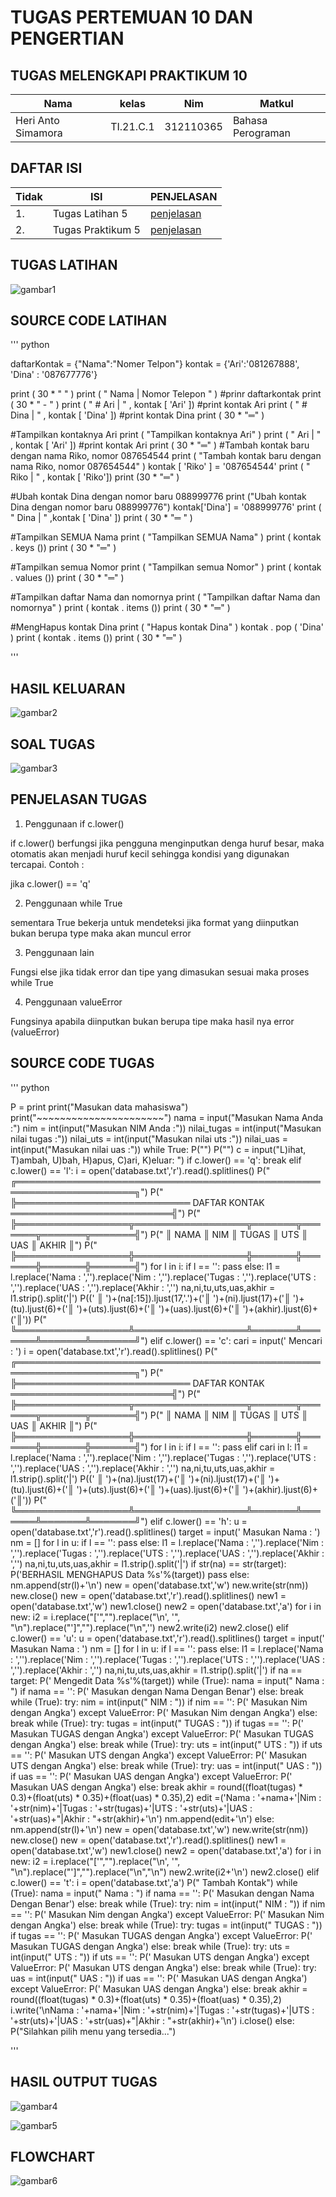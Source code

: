 # TUGAS PERTEMUAN 10 DAN PENGERTIAN
## TUGAS MELENGKAPI PRAKTIKUM 10
| Nama | kelas | Nim | Matkul |
| -- | --- | ---- | ----------- |
| Heri Anto Simamora | TI.21.C.1 | 312110365 | Bahasa Perograman |

## DAFTAR ISI
| Tidak | ISI | PENJELASAN |
| -- | --- | ---------- |
| 1. | Tugas Latihan 5 | [penjelasan](#TugasLatihan) |
| 2. | Tugas Praktikum 5 | [penjelasan](#PenjelasanTugas) |

## TUGAS LATIHAN 
![gambar1](gambar/soallatihan.png.png)

## SOURCE CODE LATIHAN 
''' python

daftarKontak = {"Nama":"Nomer Telpon"}
kontak       = {'Ari':'081267888', 'Dina' : '087677776'}

print ( 30 * " " )
print ( " Nama | Nomor Telepon " ) #prinr daftarkontak 
print ( 30 * " - " )
print ( " # Ari | " , kontak [ 'Ari' ]) #print kontak Ari 
print ( " # Dina | " , kontak [ 'Dina' ]) #print kontak Dina 
print ( 30 * "═" )

#Tampilkan kontaknya Ari 
print ( "Tampilkan kontaknya Ari" )
print ( " Ari | " , kontak [ 'Ari' ]) #print kontak Ari 
print ( 30 * "═" )
#Tambah kontak baru dengan nama Riko, nomor 087654544 
print ( "Tambah kontak baru dengan nama Riko, nomor 087654544" )
kontak [ 'Riko' ] =  '087654544' 
print ( " Riko | " , kontak [ 'Riko'])
print (30 * "═" )

#Ubah kontak Dina dengan nomor baru 088999776 
print ("Ubah kontak Dina dengan nomor baru 088999776")
kontak['Dina'] =  '088999776' 
print ( " Dina | " ,kontak [ 'Dina' ])
print ( 30 * "═ " )

#Tampilkan SEMUA Nama 
print ( "Tampilkan SEMUA Nama" )
print ( kontak . keys ())
print ( 30 * "═" )

#Tampilkan semua Nomor 
print ( "Tampilkan semua Nomor" )
print ( kontak . values ())
print ( 30 * "═" )

#Tampilkan daftar Nama dan nomornya 
print ( "Tampilkan daftar Nama dan nomornya" )
print ( kontak . items ())
print ( 30 * "═" )

#MengHapus kontak Dina 
print ( "Hapus kontak Dina" )
kontak . pop ( 'Dina' )
print ( kontak . items ())
print ( 30 * "═" )

'''

## HASIL KELUARAN
![gambar2](gambar/hasilkeluaran.png.png)

## SOAL TUGAS
![gambar3](gambar/soaltugas.png.png)

## PENJELASAN TUGAS
1) Penggunaan if c.lower()<p>

if c.lower() berfungsi jika pengguna menginputkan denga huruf besar, maka otomatis akan menjadi huruf kecil sehingga kondisi yang digunakan tercapai. Contoh :<p>

jika c.lower() == 'q'<p>

2) Penggunaan while True<p>

sementara True bekerja untuk mendeteksi jika format yang diinputkan bukan berupa type maka akan muncul error<p>

3) Penggunaan lain<p>

Fungsi else jika tidak error dan tipe yang dimasukan sesuai maka proses while True<p>

4) Penggunaan valueError<p>

Fungsinya apabila diinputkan bukan berupa tipe maka hasil nya error (valueError)<p>

## SOURCE CODE TUGAS
''' python

P = print
print("Masukan data mahasiswa")
print("~~~~~~~~~~~~~~~~~~~~~~")
nama = input("Masukan Nama Anda :")
nim = int(input("Masukan NIM Anda :"))
nilai_tugas = int(input("Masukan nilai tugas :"))
nilai_uts = int(input("Masukan nilai uts :"))
nilai_uas = int(input("Masukan nilai uas :"))
while True:
    P("")
    P("")
    c = input("L)ihat, T)ambah, U)bah, H)apus, C)ari, K)eluar: ")
    if c.lower() == 'q':
       break
    elif c.lower() == 'l':
        i = open('database.txt','r').read().splitlines()
        P(" ╔═════════════════════════════════════════════════════════════════════╗")
        P(" ╠════════════════════════════ DAFTAR KONTAK ══════════════════════════╣")
        P(" ╠══════════════════╦══════════════════╦═══════╦═══════╦═══════╦═══════╣")
        P(" ║      NAMA        ║       NIM        ║ TUGAS ║  UTS  ║  UAS  ║ AKHIR ║")
        P(" ╠══════════════════╬══════════════════╬═══════╬═══════╬═══════╬═══════╣")
        for l in i:
            if l == '':
                pass
            else:
                l1 = l.replace('Nama : ','').replace('Nim : ','').replace('Tugas : ','').replace('UTS : ','').replace('UAS : ','').replace('Akhir : ','')
                na,ni,tu,uts,uas,akhir = l1.strip().split('|')
                P((' ║ ')+(na[:15]).ljust(17,'.')+('║ ')+(ni).ljust(17)+('║ ')+(tu).ljust(6)+('║ ')+(uts).ljust(6)+('║ ')+(uas).ljust(6)+('║ ')+(akhir).ljust(6)+('║'))
        P(" ╚══════════════════╩══════════════════╩═══════╩═══════╩═══════╩═══════╝")
    elif c.lower() == 'c':
        cari = input(' Mencari : ')
        i = open('database.txt','r').read().splitlines()
         P(" ╔═════════════════════════════════════════════════════════════════════╗")
        P(" ╠════════════════════════════ DAFTAR KONTAK ══════════════════════════╣")
        P(" ╠══════════════════╦══════════════════╦═══════╦═══════╦═══════╦═══════╣")
        P(" ║      NAMA        ║       NIM        ║ TUGAS ║  UTS  ║  UAS  ║ AKHIR ║")
        P(" ╠══════════════════╬══════════════════╬═══════╬═══════╬═══════╬═══════╣")
        for l in i:
            if l == '':
                pass
            elif cari in l:
                l1 = l.replace('Nama : ','').replace('Nim : ','').replace('Tugas : ','').replace('UTS : ','').replace('UAS : ','').replace('Akhir : ','')
                na,ni,tu,uts,uas,akhir = l1.strip().split('|')
                P((' ║ ')+(na).ljust(17)+('║ ')+(ni).ljust(17)+('║ ')+(tu).ljust(6)+('║ ')+(uts).ljust(6)+('║ ')+(uas).ljust(6)+('║ ')+(akhir).ljust(6)+('║'))
        P(" ╚══════════════════╩══════════════════╩═══════╩═══════╩═══════╩═══════╝")
    elif c.lower() == 'h':
        u = open('database.txt','r').read().splitlines()
        target = input(' Masukan Nama : ')
        nm = []
        for l in u:
            if l == '':
                pass
            else:
                l1 = l.replace('Nama : ','').replace('Nim : ','').replace('Tugas : ','').replace('UTS : ','').replace('UAS : ','').replace('Akhir : ','')
                na,ni,tu,uts,uas,akhir = l1.strip().split('|')
                if str(na) == str(target):
                    P('BERHASIL MENGHAPUS Data %s'%(target))
                    pass
                else:
                    nm.append(str(l)+'\n')
        new = open('database.txt','w')
        new.write(str(nm))
        new.close()
        new = open('database.txt','r').read().splitlines()
        new1 = open('database.txt','w')
        new1.close()
        new2 = open('database.txt','a')
        for i in new:
            i2 = i.replace("['","").replace("\\n', '", "\n").replace("']","").replace("\\n",'')
            new2.write(i2)
        new2.close()
    elif c.lower() == 'u':
     u = open('database.txt','r').read().splitlines()
        target = input(' Masukan Nama : ')
        nm = []
        for l in u:
            if l == '':
                pass
            else:
                l1 = l.replace('Nama : ','').replace('Nim : ','').replace('Tugas : ','').replace('UTS : ','').replace('UAS : ','').replace('Akhir : ','')
                na,ni,tu,uts,uas,akhir = l1.strip().split('|')
                if na == target:
                    P(' Mengedit Data %s'%(target))
                    while (True):
                        nama = input(" Nama : ")
                        if nama == '':
                            P(' Masukan dengan Nama Dengan Benar')
                        else:
                            break
                    while (True):
                        try:
                            nim  = int(input(" NIM  : "))
                            if nim == '':
                                P(' Masukan Nim dengan Angka')
                        except ValueError:
                            P(' Masukan Nim dengan Angka')
                        else:
                             break
                    while (True):
                        try:
                            tugas  = int(input(" TUGAS  : "))
                            if tugas == '':
                                P(' Masukan TUGAS dengan Angka')
                        except ValueError:
                            P(' Masukan TUGAS dengan Angka')
                        else:
                            break
                    while (True):
                        try:
                            uts  = int(input(" UTS  : "))
                            if uts == '':
                                P(' Masukan UTS dengan Angka')
                        except ValueError:
                            P(' Masukan UTS dengan Angka')
                        else:
                            break
                    while (True):
                        try:
                            uas  = int(input(" UAS  : "))
                             if uas == '':
                                P(' Masukan UAS dengan Angka')
                        except ValueError:
                            P(' Masukan UAS dengan Angka')
                        else:
                            break
                    akhir = round((float(tugas) * 0.3)+(float(uts) * 0.35)+(float(uas) * 0.35),2)
                    edit  =('Nama : '+nama+'|Nim : '+str(nim)+'|Tugas : '+str(tugas)+'|UTS : '+str(uts)+'|UAS : '+str(uas)+"|Akhir : "+str(akhir)+'\n')
                    nm.append(edit+'\n')
                else:
                    nm.append(str(l)+'\n')
        new = open('database.txt','w')
        new.write(str(nm))
        new.close()
        new = open('database.txt','r').read().splitlines()
        new1 = open('database.txt','w')
        new1.close()
        new2 = open('database.txt','a')
         for i in new:
            i2 = i.replace("['","").replace("\\n', '", "\n").replace("']","").replace("\\n","\n")
            new2.write(i2+'\n')
        new2.close()
    elif c.lower() == 't':
        i = open('database.txt','a')
        P(" Tambah Kontak")
        while (True):
            nama = input(" Nama : ")
            if nama == '':
                P(' Masukan dengan Nama Dengan Benar')
            else:
                break
        while (True):
            try:
                nim  = int(input(" NIM  : "))
                if nim == '':
                    P(' Masukan Nim dengan Angka')
            except ValueError:
                P(' Masukan Nim dengan Angka')
            else:
                break
        while (True):
            try:
                tugas  = int(input(" TUGAS  : "))
                if tugas == '':
                    P(' Masukan TUGAS dengan Angka')
            except ValueError:
                P(' Masukan TUGAS dengan Angka')
            else:
                break
        while (True):
            try:
                uts  = int(input(" UTS  : "))
                if uts == '':
                    P(' Masukan UTS dengan Angka')
            except ValueError:
                P(' Masukan UTS dengan Angka')
            else:
                break
        while (True):
            try:
                uas  = int(input(" UAS  : "))
                if uas == '':
                    P(' Masukan UAS dengan Angka')
            except ValueError:
                P(' Masukan UAS dengan Angka')
            else:
                break
        akhir = round((float(tugas) * 0.3)+(float(uts) * 0.35)+(float(uas) * 0.35),2)
        i.write('\nNama : '+nama+'|Nim : '+str(nim)+'|Tugas : '+str(tugas)+'|UTS : '+str(uts)+'|UAS : '+str(uas)+"|Akhir : "+str(akhir)+'\n')
        i.close()
    else:
        P("Silahkan pilih menu yang tersedia...")

'''

## HASIL OUTPUT TUGAS 

![gambar4](gambar/keluaran1.png.png)

![gambar5](gamnbar/keluaran2.png.png)

## FLOWCHART

![gambar6](gambar/flowchart.png.png)


